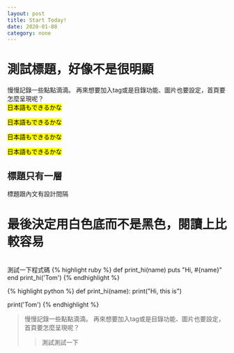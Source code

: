 ```yaml
---
layout: post
title: Start Today!
date: 2020-01-08
category: none
---
```

# 測試標題，好像不是很明顯

慢慢記錄一些點點滴滴。
再來想要加入tag或是目錄功能、圖片也要設定，首頁要怎麼呈現呢？  
<mark class="yellow">日本語もできるかな</mark>  

<mark class="green">日本語もできるかな</mark>  

<mark class="pink">日本語もできるかな</mark>  

<mark class="blue">日本語もできるかな</mark>  

## 標題只有一層
標題跟內文有設計間隔
# 最後決定用白色底而不是黑色，閱讀上比較容易  
<br>
測試一下程式碼
{% highlight ruby %}
def print_hi(name)
  puts "Hi, #{name}"
end
print_hi('Tom')
{% endhighlight %}  


{% highlight python %}
def print_hi(name):
    print("Hi, this is")

print('Tom')
{% endhighlight %}


> 慢慢記錄一些點點滴滴。
> 再來想要加入tag或是目錄功能、圖片也要設定，首頁要怎麼呈現呢？ 
>> 測試測試一下 